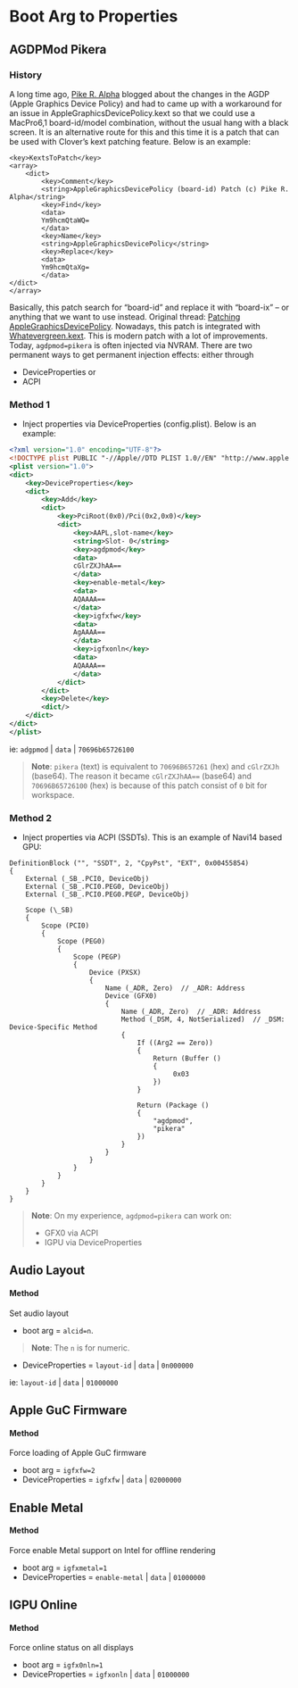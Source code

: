 # Boot Arg to Properties

## AGDPMod Pikera

### History

A long time ago, [Pike R. Alpha](https://github.com/Piker-Alpha) blogged about the changes in the AGDP (Apple Graphics Device Policy) and had to came up with a workaround for an issue in AppleGraphicsDevicePolicy.kext so that we could use a MacPro6,1 board-id/model combination, without the usual hang with a black screen. It is an alternative route for this and this time it is a patch that can be used with Clover’s kext patching feature. Below is an example:

```zml
<key>KextsToPatch</key>        
<array>
    <dict>
        <key>Comment</key>
        <string>AppleGraphicsDevicePolicy (board-id) Patch (c) Pike R. Alpha</string>
        <key>Find</key>
        <data>
        Ym9hcmQtaWQ=
        </data>
        <key>Name</key>
        <string>AppleGraphicsDevicePolicy</string>
        <key>Replace</key>
        <data>
        Ym9hcmQtaXg=
        </data>
</dict>
</array>
```

Basically, this patch search for “board-id” and replace it with “board-ix” – or anything that we want to use instead. Original thread: [Patching AppleGraphicsDevicePolicy](https://pikeralpha.wordpress.com/2015/11/23/patching-applegraphicsdevicepolicy-kext/). Nowadays, this patch is integrated with [Whatevergreen.kext](https://github.com/acidanthera/WhateverGreen). This is modern patch with a lot of improvements. Today, `agdpmod=pikera` is often injected via NVRAM. There are two permanent ways to get permanent injection effects: either through 

- DeviceProperties or
-  ACPI

### Method 1

- Inject properties via DeviceProperties (config.plist). Below is an example:

```xml
<?xml version="1.0" encoding="UTF-8"?>
<!DOCTYPE plist PUBLIC "-//Apple//DTD PLIST 1.0//EN" "http://www.apple.com/DTDs/PropertyList-1.0.dtd">
<plist version="1.0">
<dict>
	<key>DeviceProperties</key>
	<dict>
		<key>Add</key>
		<dict>
			<key>PciRoot(0x0)/Pci(0x2,0x0)</key>
			<dict>
				<key>AAPL,slot-name</key>
				<string>Slot- 0</string>
				<key>agdpmod</key>
				<data>
				cGlrZXJhAA==
				</data>
				<key>enable-metal</key>
				<data>
				AQAAAA==
				</data>
				<key>igfxfw</key>
				<data>
				AgAAAA==
				</data>
				<key>igfxonln</key>
				<data>
				AQAAAA==
				</data>
			</dict>
		</dict>
		<key>Delete</key>
		<dict/>
	</dict>
</dict>
</plist>
```

ie: `adgpmod` | `data` | `70696b65726100`

> **Note**: `pikera` (text) is equivalent to `70696B657261` (hex) and `cGlrZXJh` (base64). The reason it became `cGlrZXJhAA==` (base64) and `70696B65726100` (hex) is because of this patch consist of `0` bit for workspace. 

### Method 2

- Inject properties via ACPI (SSDTs). This is an example of Navi14 based GPU:

```asl
DefinitionBlock ("", "SSDT", 2, "CpyPst", "EXT", 0x00455854)
{
    External (_SB_.PCI0, DeviceObj)
    External (_SB_.PCI0.PEG0, DeviceObj)
    External (_SB_.PCI0.PEG0.PEGP, DeviceObj)

    Scope (\_SB)
    {
        Scope (PCI0)
        {
            Scope (PEG0)
            {
                Scope (PEGP)
                {
                    Device (PXSX)
                    {
                        Name (_ADR, Zero)  // _ADR: Address
                        Device (GFX0)
                        {
                            Name (_ADR, Zero)  // _ADR: Address
                            Method (_DSM, 4, NotSerialized)  // _DSM: Device-Specific Method
                            {
                                If ((Arg2 == Zero))
                                {
                                    Return (Buffer ()
                                    {
                                         0x03
                                    })
                                }

                                Return (Package ()
                                { 
                                    "agdpmod",
                                    "pikera"
                                })
                            }
                        }
                    }
                }
            }
        }
    }
}
```

> **Note**: On my experience, `agdpmod=pikera` can work on:
> - GFX0 via ACPI
> - IGPU via DeviceProperties

## Audio Layout

#### Method

Set audio layout

- boot arg = `alcid=n`. 
> **Note**: The `n` is for numeric.
- DeviceProperties = `layout-id` | `data` | `0n000000`

ie: `layout-id` | `data` | `01000000`

## Apple GuC Firmware

#### Method

Force loading of Apple GuC firmware

- boot arg = `igfxfw=2`
- DeviceProperties = `igfxfw` | `data` | `02000000`

## Enable Metal

#### Method

Force enable Metal support on Intel for offline rendering

- boot arg = `igfxmetal=1`
- DeviceProperties = `enable-metal` | `data` | `01000000`

## IGPU Online

#### Method

Force online status on all displays

- boot arg = `igfx0nln=1`
- DeviceProperties = `igfxonln` | `data` | `01000000`
